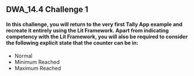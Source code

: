 ## DWA_14.4 Challenge 1


#### In this challenge, you will return to the very first Tally App example and recreate it entirely using the Lit Framework. Apart from indicating competency with the Lit Framework, you will also be required to consider the following explicit state that the counter can be in:

- Normal
- Minimum Reached
- Maximum Reached
